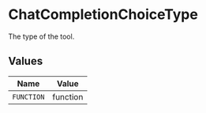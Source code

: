 # ChatCompletionChoiceType

The type of the tool.


## Values

| Name       | Value      |
| ---------- | ---------- |
| `FUNCTION` | function   |